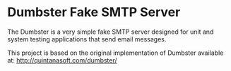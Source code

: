 Dumbster Fake SMTP Server
=========================

The Dumbster is a very simple fake SMTP server designed for unit and system 
testing applications that send email messages.

This project is based on the original implementation of Dumbster available at:
http://quintanasoft.com/dumbster/